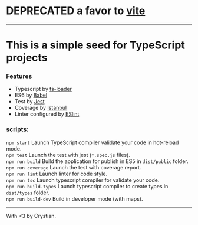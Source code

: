 # DEPRECATED a favor to [vite](https://vitejs.dev/)
---
# This is a simple seed for TypeScript projects

### Features

* Typescript by [ts-loader](https://github.com/TypeStrong/ts-loader)
* ES6 by [Babel](https://babeljs.io/)
* Test by [Jest](https://jestjs.io/)
* Coverage by [Istanbul](https://istanbul.js.org/)
* Linter configured by [ESlint](https://eslint.org/)

### scripts:

`npm start` Launch TypeScript compiler validate your code in hot-reload mode.  
`npm test` Launch the test with jest (`*.spec.js` files).  
`npm run build` Build the application for publish in ES5 in `dist/public` folder.  
`npm run coverage` Launch the test with coverage report.  
`npm run lint` Launch linter for code style.  
`npm run tsc` Launch typescript compiler for validate your code.   
`npm run build-types` Launch typescript compiler to create types in `dist/types` folder.  
`npm run build-dev` Build in developer mode (with maps).  

---

With <3 by Crystian. 
